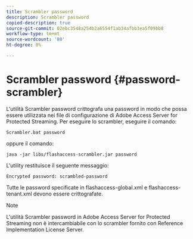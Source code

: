 ```yaml
---
title: Scrambler password
description: Scrambler password
copied-description: true
source-git-commit: 02ebc3548a254b2a6554f1ab34afbb3ea5f09bb8
workflow-type: tm+mt
source-wordcount: '80'
ht-degree: 0%

---
```


# Scrambler password {#password-scrambler}

L&#39;utilità Scrambler password crittografa una password in modo che possa essere utilizzata nei file di configurazione di Adobe Access Server for Protected Streaming. Per eseguire lo scrambler, eseguire il comando:

```
Scrambler.bat password 
```

oppure il comando:

```
java -jar libs/flashaccess-scrambler.jar password  
```

L&#39;utility restituisce il seguente messaggio:

```
Encrypted password: scrambled-password 
```

Tutte le password specificate in flashaccess-global.xml e flashaccess-tenant.xml devono essere crittografate.

>[!NOTE]
>
>L&#39;utilità Scrambler password in Adobe Access Server for Protected Streaming non è intercambiabile con lo scrambler fornito con Reference Implementation License Server.
